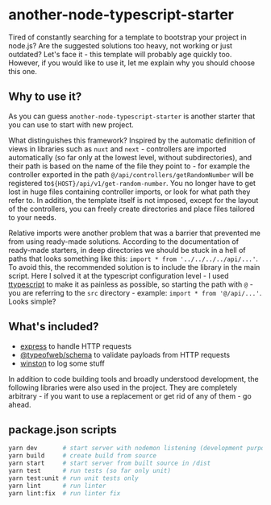 # another-node-typescript-starter

Tired of constantly searching for a template to bootstrap your project in node.js? Are the suggested solutions too heavy, not working or just outdated? Let's face it - this template will probably age quickly too. However, if you would like to use it, let me explain why you should choose this one.

## Why to use it?

As you can guess `another-node-typescript-starter` is another starter that you can use to start with new project.

What distinguishes this framework? Inspired by the automatic definition of views in libraries such as `nuxt`&nbsp;and&nbsp;`next` - controllers are imported automatically (so far only at the lowest level, without subdirectories), and their path is based on the name of the file they point to - for example the controller exported in the path `@/api/controllers/getRandomNumber` will be registered to`${HOST}/api/v1/get-random-number`. You no longer have to get lost in huge files containing controller imports, or look for what path they refer to. In addition, the template itself is not imposed, except for the layout of the controllers, you can freely create directories and place files tailored to your needs.

Relative imports were another problem that was a barrier that prevented me from using ready-made solutions. According to the documentation of ready-made starters, in deep directories we should be stuck in a hell of paths that looks something like this: `import * from '../../../../api/...'`. To avoid this, the recommended solution is to include the library in the main script. Here I solved it at the typescript configuration level - I used [ttypescript](https://github.com/cevek/ttypescript) to make it as painless as possible, so starting the path with `@` - you are referring to the `src` directory - example: `import * from '@/api/...'`. Looks simple?

## What's included?

- [express](https://github.com/expressjs/express) to handle HTTP requests
- [@typeofweb/schema](https://github.com/typeofweb/schema) to validate payloads from HTTP requests
- [winston](https://github.com/winstonjs/winston) to log some stuff

In addition to code building tools and broadly understood development, the following libraries were also used in the project. They are completely arbitrary - if you want to use a replacement or get rid of any of them - go ahead.

## package.json scripts

```bash
yarn dev       # start server with nodemon listening (development purposes)
yarn build     # create build from source
yarn start     # start server from built source in /dist
yarn test      # run tests (so far only unit)
yarn test:unit # run unit tests only
yarn lint      # run linter
yarn lint:fix  # run linter fix
```
